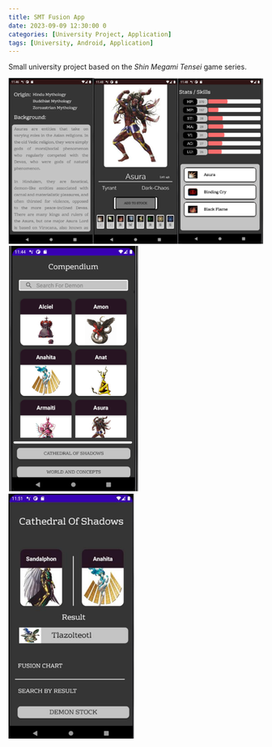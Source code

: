 ```yaml
---
title: SMT Fusion App
date: 2023-09-09 12:30:00 0
categories: [University Project, Application]
tags: [University, Android, Application]
---
```


Small university project based on the <em>Shin Megami Tensei</em> game series. 

![img](/assets/img/smt1.PNG)
![img](/assets/img/smt2.PNG)
![img](/assets/img/smt3.PNG)